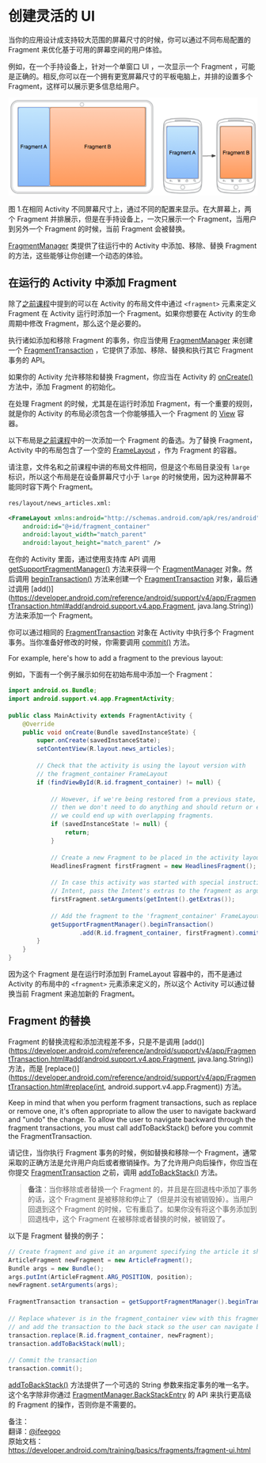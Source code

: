 # 创建灵活的 UI

当你的应用设计成支持较大范围的屏幕尺寸的时候，你可以通过不同布局配置的 Fragment 来优化基于可用的屏幕空间的用户体验。

例如，在一个手持设备上，针对一个单窗口 UI ，一次显示一个 Fragment ，可能是正确的。相反,你可以在一个拥有更宽屏幕尺寸的平板电脑上，并排的设置多个 Fragment，这样可以展示更多信息给用户。

![](fragments-screen-mock.png)

图 1.在相同 Activity 不同屏幕尺寸上，通过不同的配置来显示。在大屏幕上，两个 Fragment 并排展示，但是在手持设备上，一次只展示一个 Fragment，当用户到另外一个 Fragment 的时候，当前 Fragment 会被替换。

[FragmentManager](https://developer.android.com/reference/android/support/v4/app/FragmentManager.html) 类提供了往运行中的 Activity 中添加、移除、替换 Fragment 的方法，这些能够让你创建一个动态的体验。

## 在运行的 Activity 中添加 Fragment

除了[之前课程](https://developer.android.com/training/basics/fragments/creating.html)中提到的可以在 Activity 的布局文件中通过 `<fragment>` 元素来定义 Fragment 在 Activity 运行时添加一个 Fragment。如果你想要在 Activity 的生命周期中修改 Fragment，那么这个是必要的。

执行诸如添加和移除 Fragment 的事务，你应当使用 [FragmentManager](https://developer.android.com/reference/android/support/v4/app/FragmentManager.html) 来创建一个 [FragmentTransaction](https://developer.android.com/reference/android/support/v4/app/FragmentTransaction.html) ，它提供了添加、移除、替换和执行其它 Fragment  事务的 API。

如果你的 Activity 允许移除和替换 Fragment，你应当在 Activity 的 [onCreate()](https://developer.android.com/reference/android/app/Activity.html#onCreate(android.os.Bundle)) 方法中，添加 Fragment 的初始化。

在处理 Fragment 的时候，尤其是在运行时添加 Fragment，有一个重要的规则，就是你的 Activity 的布局必须包含一个你能够插入一个 Fragment 的 [View](https://developer.android.com/reference/android/view/View.html) 容器。

以下布局是[之前课程](https://developer.android.com/training/basics/fragments/creating.html)中的一次添加一个 Fragment 的备选。为了替换 Fragment，Activity 中的布局包含了一个空的 [FrameLayout](https://developer.android.com/reference/android/widget/FrameLayout.html) ，作为 Fragment 的容器。

请注意，文件名和之前课程中讲的布局文件相同，但是这个布局目录没有 `large` 标识，所以这个布局是在设备屏幕尺寸小于 `large` 的时候使用，因为这种屏幕不能同时容下两个 Fragment。

`res/layout/news_articles.xml:`

``` xml
<FrameLayout xmlns:android="http://schemas.android.com/apk/res/android"
    android:id="@+id/fragment_container"
    android:layout_width="match_parent"
    android:layout_height="match_parent" />
```

在你的 Activity 里面，通过使用支持库 API 调用 [getSupportFragmentManager()](https://developer.android.com/reference/android/support/v4/app/FragmentActivity.html#getSupportFragmentManager()) 方法来获得一个 [FragmentManager](https://developer.android.com/reference/android/support/v4/app/FragmentManager.html) 对象。然后调用 [beginTransaction()](https://developer.android.com/reference/android/support/v4/app/FragmentManager.html#beginTransaction()) 方法来创建一个 [FragmentTransaction](https://developer.android.com/reference/android/support/v4/app/FragmentTransaction.html) 对象，最后通过调用 [add()](https://developer.android.com/reference/android/support/v4/app/FragmentTransaction.html#add(android.support.v4.app.Fragment, java.lang.String)) 方法来添加一个 Fragment。

你可以通过相同的 [FragmentTransaction](https://developer.android.com/reference/android/support/v4/app/FragmentTransaction.html) 对象在 Activity 中执行多个 Fragment 事务。当你准备好修改的时候，你需要调用 [commit()](https://developer.android.com/reference/android/support/v4/app/FragmentTransaction.html#commit()) 方法。

For example, here's how to add a fragment to the previous layout:

例如，下面有一个例子展示如何在初始布局中添加一个 Fragment：

``` Java
import android.os.Bundle;
import android.support.v4.app.FragmentActivity;

public class MainActivity extends FragmentActivity {
    @Override
    public void onCreate(Bundle savedInstanceState) {
        super.onCreate(savedInstanceState);
        setContentView(R.layout.news_articles);

        // Check that the activity is using the layout version with
        // the fragment_container FrameLayout
        if (findViewById(R.id.fragment_container) != null) {

            // However, if we're being restored from a previous state,
            // then we don't need to do anything and should return or else
            // we could end up with overlapping fragments.
            if (savedInstanceState != null) {
                return;
            }

            // Create a new Fragment to be placed in the activity layout
            HeadlinesFragment firstFragment = new HeadlinesFragment();

            // In case this activity was started with special instructions from an
            // Intent, pass the Intent's extras to the fragment as arguments
            firstFragment.setArguments(getIntent().getExtras());

            // Add the fragment to the 'fragment_container' FrameLayout
            getSupportFragmentManager().beginTransaction()
                    .add(R.id.fragment_container, firstFragment).commit();
        }
    }
}
```
因为这个 Fragment 是在运行时添加到 FrameLayout 容器中的，而不是通过 Activity 的布局中的 `<fragment>` 元素添来定义的，所以这个 Activity 可以通过替换当前 Fragment 来追加新的 Fragment。

## Fragment 的替换

Fragment 的替换流程和添加流程差不多，只是不是调用 [add()](https://developer.android.com/reference/android/support/v4/app/FragmentTransaction.html#add(android.support.v4.app.Fragment, java.lang.String)) 方法，而是 [replace()](https://developer.android.com/reference/android/support/v4/app/FragmentTransaction.html#replace(int, android.support.v4.app.Fragment)) 方法。

Keep in mind that when you perform fragment transactions, such as replace or remove one, it's often appropriate to allow the user to navigate backward and "undo" the change. To allow the user to navigate backward through the fragment transactions, you must call addToBackStack() before you commit the FragmentTransaction.

请记住，当你执行 Fragment 事务的时候，例如替换和移除一个 Fragment，通常采取的正确方法是允许用户向后或者撤销操作。为了允许用户向后操作，你应当在你提交 [FragmentTransaction](https://developer.android.com/reference/android/support/v4/app/FragmentTransaction.html) 之前，调用 [addToBackStack()](https://developer.android.com/reference/android/support/v4/app/FragmentTransaction.html#addToBackStack(java.lang.String)) 方法。

> **备注**：当你移除或者替换一个 Fragment 的，并且是在回退栈中添加了事务的话，这个 Fragment 是被移除和停止了（但是并没有被销毁掉）。当用户回退到这个 Fragment 的时候，它有重启了。如果你没有将这个事务添加到回退栈中，这个 Fragment 在被移除或者替换的时候，被销毁了。

以下是 Fragment 替换的例子：

``` Java
// Create fragment and give it an argument specifying the article it should show
ArticleFragment newFragment = new ArticleFragment();
Bundle args = new Bundle();
args.putInt(ArticleFragment.ARG_POSITION, position);
newFragment.setArguments(args);

FragmentTransaction transaction = getSupportFragmentManager().beginTransaction();

// Replace whatever is in the fragment_container view with this fragment,
// and add the transaction to the back stack so the user can navigate back
transaction.replace(R.id.fragment_container, newFragment);
transaction.addToBackStack(null);

// Commit the transaction
transaction.commit();
```

[addToBackStack()](https://developer.android.com/reference/android/support/v4/app/FragmentTransaction.html#addToBackStack(java.lang.String)) 方法提供了一个可选的 String 参数来指定事务的唯一名字。这个名字除非你通过 [FragmentManager.BackStackEntry](https://developer.android.com/reference/android/support/v4/app/FragmentManager.BackStackEntry.html) 的 API 来执行更高级的 Fragment 的操作，否则你是不需要的。


备注：  
翻译：[@ifeegoo](https://github.com/ifeegoo)  
原始文档：https://developer.android.com/training/basics/fragments/fragment-ui.html



































